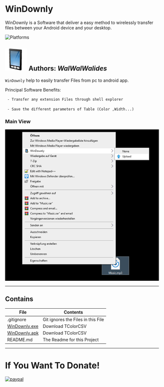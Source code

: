 # WinDownly 
WinDownly is a Software that deliver a easy method to wirelessly transfer files between your Android device and your desktop.

![Platforms](https://img.shields.io/badge/Supported%20platforms-Win32%20and%20Win64-red.svg)


![](WinDownly.png)
**Authors:**  *WalWalWalides*
------

`WinDownly` help to easily transfer Files from pc to android app.


Principal Software Benefits:

     - Transfer any extension Files through shell explorer
     
     - Save the different parameters of Table (Color ,Width...)


### Main View
![](Img/MainView.png)



------

## Contains

| File | Contents | 
| --- | --- |
| .gitignore | Git ignores the Files in this File |
|[WinDownly.exe](https://github.com/walwalwalides/TColorCSV/releases/download/TColorCSV/TColorCSV__Setup.exe)| Download TColorCSV
|[WinDownly.apk](https://github.com/walwalwalides/TColorCSV/releases/download/TColorCSV/TColorCSV__Setup.exe)| Download TColorCSV
| README.md | The Readme for this Project|

------

# If You Want To Donate!

[![paypal](https://www.paypalobjects.com/en_US/i/btn/btn_donateCC_LG.gif)](https://www.paypal.com/cgi-bin/webscr?cmd=_s-xclick&hosted_button_id=Y79F36A9BGLHS&source=url)
